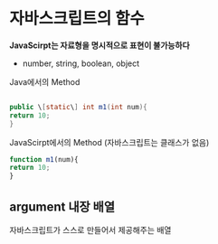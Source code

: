 # 자바스크립트의 함수
**JavaScirpt는 자료형을 명시적으로 표현이 불가능하다**
- number, string, boolean, object

Java에서의 Method
```java

public \[static\] int m1(int num){
return 10;
}
```

JavaScirpt에서의 Method (자바스크립트는 클래스가 없음)
```js
function m1(num){
return 10;
}
```


## argument 내장 배열
자바스크립트가 스스로 만들어서 제공해주는 배열 



